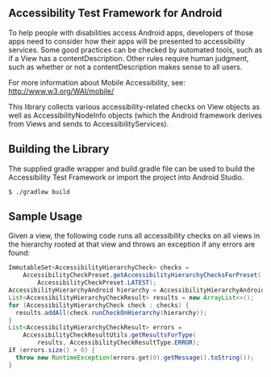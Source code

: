 Accessibility Test Framework for Android
----------------------------------------
To help people with disabilities access Android apps, developers of those apps
need to consider how their apps will be presented to accessibility services.
Some good practices can be checked by automated tools, such as if a View has a
contentDescription. Other rules require human judgment, such as whether or not
a contentDescription makes sense to all users.

For more information about Mobile Accessibility, see:
http://www.w3.org/WAI/mobile/

This library collects various accessibility-related checks on View objects as
well as AccessibilityNodeInfo objects (which the Android framework derives from
Views and sends to AccessibilityServices).

Building the Library
--------------------
The supplied gradle wrapper and build.gradle file can be used to build the
Accessibility Test Framework or import the project into Android Studio.

```shell
$ ./gradlew build
```

Sample Usage
------------
Given a view, the following code runs all accessibility checks on all views in the
hierarchy rooted at that view and throws an exception if any errors are found:

```java
ImmutableSet<AccessibilityHierarchyCheck> checks =
    AccessibilityCheckPreset.getAccessibilityHierarchyChecksForPreset(
        AccessibilityCheckPreset.LATEST);
AccessibilityHierarchyAndroid hierarchy = AccessibilityHierarchyAndroid.newBuilder(view).build();
List<AccessibilityHierarchyCheckResult> results = new ArrayList<>();
for (AccessibilityHierarchyCheck check : checks) {
  results.addAll(check.runCheckOnHierarchy(hierarchy));
}
List<AccessibilityHierarchyCheckResult> errors =
    AccessibilityCheckResultUtils.getResultsForType(
        results, AccessibilityCheckResultType.ERROR);
if (errors.size() > 0) {
  throw new RuntimeException(errors.get(0).getMessage().toString());
}
```